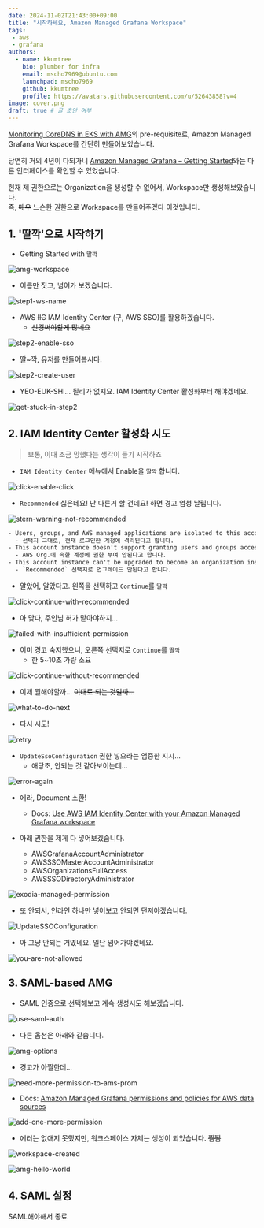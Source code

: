 ```yaml
---
date: 2024-11-02T21:43:00+09:00
title: "시작하세요, Amazon Managed Grafana Workspace"
tags:
 - aws
 - grafana
authors:  
  - name: kkumtree  
    bio: plumber for infra  
    email: mscho7969@ubuntu.com  
    launchpad: mscho7969  
    github: kkumtree  
    profile: https://avatars.githubusercontent.com/u/52643858?v=4  
image: cover.png  
draft: true # 글 초안 여부
---
```


[Monitoring CoreDNS in EKS with AMG](https://blog.mincloud.io/post/kans-9w-monitoring-codedns-in-eks-with-amg/)의 pre-requisite로, Amazon Managed Grafana Workspace를 간단히 만들어보았습니다.  

당연히 거의 4년이 다되가니 [Amazon Managed Grafana – Getting Started](https://aws.amazon.com/blogs/mt/amazon-managed-grafana-getting-started/)와는 다른 인터페이스를 확인할 수 있었습니다.  

현재 제 권한으로는 Organization을 생성할 수 없어서, Workspace만 생성해보았습니다.  
즉, ~~매우~~ 느슨한 권한으로 Workspace를 만들어주겠다 이것입니다.  

## 1. '딸깍'으로 시작하기  

- Getting Started with `딸깍`  

![amg-workspace](images/just-click-console.png)  

- 이름만 짓고, 넘어가 보겠습니다.  

![step1-ws-name](images/step1-ws-name.png)

- AWS ~~IIC~~ IAM Identity Center (구, AWS SSO)를 활용하겠습니다.  
  - ~~신경써야할게 많네요~~  

![step2-enable-sso](images/step2-enable-sso.png)

- 딸~깍, 유저를 만들어봅시다.  

![step2-create-user](images/step2-create-user.png)

- YEO-EUK-SHI... 될리가 없지요. IAM Identity Center 활성화부터 해야겠네요.  

![get-stuck-in-step2](images/get-stuck-in-step2.png)

## 2. IAM Identity Center 활성화 시도  

> 보통, 이때 조금 망했다는 생각이 들기 시작하죠  

- `IAM Identity Center` 메뉴에서 Enable을 `딸깍` 합니다.  

![click-enable-click](images/click-enable-click.png)  

- `Recommended` 싫은데요! 난 다른거 할 건데요! 하면 경고 엄청 날립니다.  

![stern-warning-not-recommended](images/stern-warning-not-recommended.png)  

```txt
- Users, groups, and AWS managed applications are isolated to this account instance.
  - 선택지 그대로, 현재 로그인한 계정에 격리된다고 합니다.  
- This account instance doesn't support granting users and groups access to - AWS accounts in an AWS organization.  
  - AWS Org.에 속한 계정에 권한 부여 안된다고 합니다.  
- This account instance can't be upgraded to become an organization instance.
  - `Recommended` 선택지로 업그레이드 안된다고 합니다.  
```  

- 알았어, 알았다고. 왼쪽을 선택하고 `Continue`를 `딸깍`  

![click-continue-with-recommended](images/click-continue-with-recommended.png)  

- 아 맞다, 주인님 허가 맡아야하지...  

![failed-with-insufficient-permission](images/failed-with-insufficient-permission.png)  

- 이미 경고 숙지했으니, 오른쪽 선택지로 `Continue`를 `딸깍`  
  - 한 5~10초 가량 소요  

![click-continue-without-recommended](images/click-continue-without-recommended.png)  

- 이제 뭘해야할까... ~~이대로 되는 것일까...~~  

![what-to-do-next](images/what-to-do-next.png)  

- 다시 시도!  

![retry](images/retry.png)  

- `UpdateSsoConfiguration` 권한 넣으라는 엄중한 지시...  
  - 애당초, 안되는 것 같아보이는데...  

![error-again](images/error-again.png)  

- 에라, Document 소환!  
  - Docs: [Use AWS IAM Identity Center with your Amazon Managed Grafana workspace](https://docs.aws.amazon.com/grafana/latest/userguide/authentication-in-AMG-SSO.html)  

- 아래 권한을 제게 다 넣어보겠습니다.  
  - AWSGrafanaAccountAdministrator  
  - AWSSSOMasterAccountAdministrator  
  - AWSOrganizationsFullAccess  
  - AWSSSODirectoryAdministrator  

![exodia-managed-permission](images/exodia-managed-permission.png)  

- 또 안되서, 인라인 하나만 넣어보고 안되면 던져야겠습니다.  

![UpdateSSOConfiguration](images/update-sso-configuration.png)  

- 아 그냥 안되는 거였네요. 일단 넘어가야겠네요.  

![you-are-not-allowed](images/you-are-not-allowed.png)  

## 3. SAML-based AMG

- SAML 인증으로 선택해보고 계속 생성시도 해보겠습니다.  

![use-saml-auth](images/use-saml-auth.png)  

- 다른 옵션은 아래와 같습니다.  

![amg-options](images/amg-options.png)

- 경고가 아찔한데...  

![need-more-permission-to-ams-prom](images/need-more-permission-to-ams-prom.png)

- Docs: [Amazon Managed Grafana permissions and policies for AWS data sources](https://docs.aws.amazon.com/grafana/latest/userguide/AMG-manage-permissions.html#AMG-service-managed-account)

![add-one-more-permission](images/add-one-more-permission.png)

- 에러는 없애지 못했지만, 워크스페이스 자체는 생성이 되었습니다. ~~찜찜~~  

![workspace-created](images/workspace-created.png)  

![amg-hello-world](images/amg-hello-world.png)  

## 4. SAML 설정  

SAML해야해서 종료  
